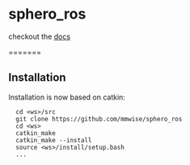 sphero_ros
==========

checkout the [docs](http://mmwise.github.com/sphero_ros)

=======
## Installation
Installation is now based on catkin:

      cd <ws>/src
      git clone https://github.com/mmwise/sphero_ros
      cd <ws>
      catkin_make
      catkin_make --install
      source <ws>/install/setup.bash
      ...


